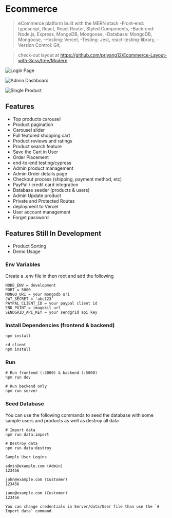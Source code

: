 # Ecommerce

> eCommerce platform built with the MERN stack
> -Front-end: typescript, React, React Router, Styled Components,
> -Back-end: Node.js, Express, MongoDB, Mongoose,
> -Database: MongoDB, Mongoose,
> -Hosting: Vercel,
> -Testing: Jest, react-testing-library,
> -Version Control: Git,

> check-out layout at https://github.com/priyang12/Ecommerce-Layout-with-Scss/tree/Modern

![Login Page](https://github.com/priyang12/Ecommerce-typescript/blob/master/ScreenShots/Screenshot%202022-01-06%20at%207.44.18%20PM.png)

![Admin Dashboard](https://github.com/priyang12/Ecommerce-typescript/blob/master/ScreenShots/Screenshot%202022-01-06%20at%207.45.01%20PM.png)

![Single Product](https://github.com/priyang12/Ecommerce-typescript/blob/master/ScreenShots/Screenshot%202022-01-06%20at%207.48.00%20PM.png)

## Features

- Top products carousel
- Product pagination
- Carousel slider
- Full featured shopping cart
- Product reviews and ratings
- Product search feature
- Save the Cart in User
- Order Placement
- end-to-end testing/cypress
- Admin product management
- Admin Order details page
- Checkout process (shipping, payment method, etc)
- PayPal / credit card integration
- Database seeder (products & users)
- Admin Update product
- Private and Protected Routes
- deployment to Vercel
- User account management
- Forget password

## Features Still In Development

- Product Sorting
- Demo Usage

### Env Variables

Create a .env file in then root and add the following

```
NODE_ENV = development
PORT = 5000
MONGO_URI = your mongodb uri
JWT_SECRET = 'abc123'
PAYPAL_CLIENT_ID = your paypal client id
END_POINT = imagekit url
SENDGRID_API_KEY = your sendgrid api key

```

### Install Dependencies (frontend & backend)

```
npm install

cd client
npm install
```

### Run

```
# Run frontend (:3000) & backend (:5000)
npm run dev

# Run backend only
npm run server
```

### Seed Database

You can use the following commands to seed the database with some sample users and products as well as destroy all data

```
# Import data
npm run data:import

# Destroy data
npm run data:destroy
```

```
Sample User Logins

admin@example.com (Admin)
123456

john@example.com (Customer)
123456

jane@example.com (Customer)
123456

You can change credentials in Server/data/User file than use the `# Import data` command
```
